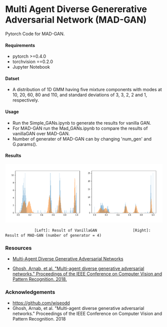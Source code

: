 # Multi Agent Diverse Genererative Adversarial Network (MAD-GAN)

Pytorch Code for MAD-GAN.



#### Requirements

* pytorch >=0.4.0
* torchvision ==0.2.0
* Jupyter Notebook

#### Datset 
* A distribution of 1D GMM having five mixture components with modes at 10, 20, 60, 80 and 110, and standard
deviations of 3, 3, 2, 2 and 1, respectively.

#### Usage
* Run the Simple_GANs.ipynb to generate the results for vanilla GAN.
* For MAD-GAN run the Mad_GANs.ipynb to compare the results of vanillaGAN over MAD-GAN.
* Number of generater of MAD-GAN can by changing 'num_gen' and G.params(). 

#### Results
![Drag Racing](results.png)

                 [Left]: Result of VanillaGAN                [Right]: Result of MAD-GAN (number of generator = 4)


### Resources

* [Multi-Agent Diverse Generative Adversarial Networks](https://www.youtube.com/watch?v=DP4j2w-x7KI)

* [Ghosh, Arnab, et al. "Multi-agent diverse generative adversarial networks." Proceedings of the IEEE Conference on Computer Vision and Pattern Recognition. 2018.](http://openaccess.thecvf.com/content_cvpr_2018/papers/Ghosh_Multi-Agent_Diverse_Generative_CVPR_2018_paper.pdf)

### Acknowledgements
* https://github.com/wiseodd
* Ghosh, Arnab, et al. "Multi-agent diverse generative adversarial networks." Proceedings of the IEEE Conference on Computer Vision and Pattern Recognition. 2018
